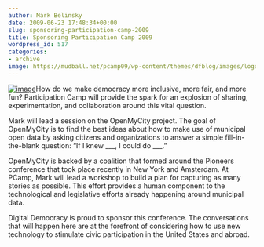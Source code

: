 ```yaml
---
author: Mark Belinsky
date: 2009-06-23 17:48:34+00:00
slug: sponsoring-participation-camp-2009
title: Sponsoring Participation Camp 2009
wordpress_id: 517
categories:
- archive
image: https://mudball.net/pcamp09/wp-content/themes/dfblog/images/logo.png
---
```


[![image](https://mudball.net/pcamp09/wp-content/themes/dfblog/images/logo.png)](http://mudball.net/pcamp09/)How do we make democracy more inclusive, more fair, and more fun? Participation Camp will provide the spark for an explosion of sharing, experimentation, and collaboration around this vital question.




Mark will lead a session on the OpenMyCity project.  The goal of OpenMyCity is to find the best ideas about how to make use of municipal open data by asking citizens and organizations to answer a simple fill-in-the-blank question: “If I knew ___, I could do ___.”




OpenMyCity is backed by a coalition that formed around the Pioneers conference that took place recently in New York and Amsterdam.  At PCamp, Mark will lead a workshop to build a plan for capturing as many stories as possible.  This effort provides a human component to the technological and legislative efforts already happening around municipal data.




Digital Democracy is proud to sponsor this conference. The conversations that will happen here are at the forefront of considering how to use new technology to stimulate civic participation in the United States and abroad.
